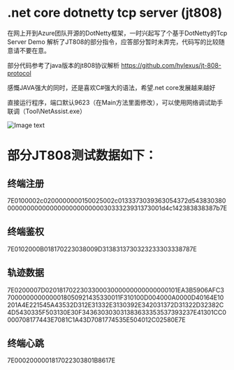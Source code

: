 ﻿# .net core dotnetty tcp server (jt808)

在网上开到Azure团队开源的DotNetty框架，一时兴起写了个基于DotNetty的Tcp Server Demo
解析了JT808的部分指令，应答部分暂时未弄完，代码写的比较随意请不要在意。

部分代码参考了java版本的jt808协议解析 https://github.com/hylexus/jt-808-protocol

感慨JAVA强大的同时，还是喜欢C#强大的语法，希望.net core发展越来越好

直接运行程序，端口默认9623（在Main方法里面修改），可以使用网络调试助手联调（Tool\NetAssist.exe）

![Image text](https://github.com/mingyunet/JT808-Server/blob/master/Tool/data.png)


# 部分JT808测试数据如下：

## 终端注册
7E0100002c0200000000150025002c0133373039363054372d54383038000000000000000000000000003033323931373001d4c142383838387b7E

## 终端鉴权
7E0102000B018170223038009D3138313730323233303338787E 

## 轨迹数据
7E0200007D020181702230330003000000000000000101EA3B5906AFC37000000000000018050921435330011F310100D004000A0000D40164E10201A4E221545A43532D312E31332E3130392E342031372D31322D32382C4D5430335F503130E30F343630303031383633353537393237E41301CC0000708177443E7081C1A43D7081774535E504012C02580E7E

## 终端心跳
7E0002000001817022303801B8617E
